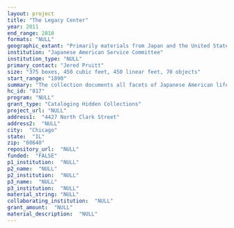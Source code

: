 ```yaml
--- 
layout: project 
title: "The Legacy Center"
year: 2011
end_range: 2010
formats: "NULL"
geographic_extant: "Primarily materials from Japan and the United States, particularly west coast states, relocation centers, Chicago and other Midwest cities and towns."
institution: "Japanese American Service Committee"
institution_type: "NULL"
primary_contact: "Jered Pruitt"
size: "375 boxes, 450 cubic feet, 450 linear feet, 70 objects"
start_range: "1890"
summary: "The collection documents all facets of Japanese American life surrounding the period of World War II internment and on to present day. It includes correspondence, particularly with family in internment camps and brothers or sons serving in the US Army in Europe and the Pacific; photographs, including a significant collection documenting religion, business, sports, and social life in the late 1940s and 1950s; diaries and journals; sketch books showing scenery in and around internment camps; artifacts, many of which were made of scrap wood in internment camps; rare published materials, such as internment camp newspapers and high school yearbooks, and information pamphlets targeting Nisei (the American-born children of Japanese immigrants) who were leaving camps for work or education; and vital records, such as alien registration cards and US Army service records. It is arguably the most significant collection of Japanese American history, arts and culture materials in the Midwest and the only significant collection documenting life outside of the traditional, west coast population centers. The collection has and will draw interest from Japanese Americans and Asian Americans in Chicago; local, regional and national scholars of Japanese American studies, Chicago and World War II era history; visiting school groups and local public school classrooms; broader members of the community with an interest in multicultural communities."
hc_id: "817"
program: "NULL"
grant_type: "Cataloging Hidden Collections"
project_url: "NULL"
address1:  "4427 North Clark Street"
address2:  "NULL"
city:  "Chicago"
state:  "IL"
zip: "60640"
repository_url:  "NULL"
funded:  "FALSE"
p1_institution:  "NULL"
p2_name:  "NULL"
p2_institution:  "NULL"
p3_name:  "NULL"
p3_institution:  "NULL"
material_string: "NULL"
collaborating_institution:  "NULL"
grant_amount:  "NULL"
material_description:  "NULL"
---
```


